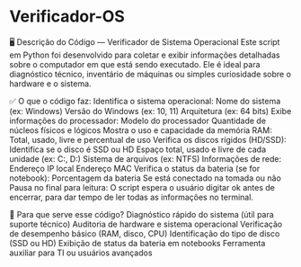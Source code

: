 # Verificador-OS

🖥️ Descrição do Código — Verificador de Sistema Operacional Este script em Python foi desenvolvido para coletar e exibir informações detalhadas sobre o computador em que está sendo executado. Ele é ideal para diagnóstico técnico, inventário de máquinas ou simples curiosidade sobre o hardware e o sistema.

✅ O que o código faz: Identifica o sistema operacional:  Nome do sistema (ex: Windows)  Versão do Windows (ex: 10, 11)  Arquitetura (ex: 64 bits)  Exibe informações do processador:  Modelo do processador  Quantidade de núcleos físicos e lógicos  Mostra o uso e capacidade da memória RAM:  Total, usado, livre e percentual de uso  Verifica os discos rígidos (HD/SSD):  Identifica se o disco é SSD ou HD  Espaço total, usado e livre de cada unidade (ex: C:, D:)  Sistema de arquivos (ex: NTFS)  Informações de rede:  Endereço IP local  Endereço MAC  Verifica o status da bateria (se for notebook):  Porcentagem da bateria  Se está conectado na tomada ou não  Pausa no final para leitura:  O script espera o usuário digitar ok antes de encerrar, para dar tempo de ler todas as informações no terminal.  

🎯 Para que serve esse código? Diagnóstico rápido do sistema (útil para suporte técnico)  Auditoria de hardware e sistema operacional  Verificação de desempenho básico (RAM, disco, CPU)  Identificação do tipo de disco (SSD ou HD)  Exibição de status da bateria em notebooks  Ferramenta auxiliar para TI ou usuários avançados

